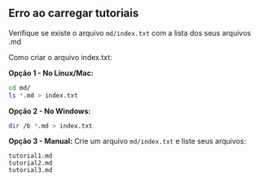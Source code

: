## Erro ao carregar tutoriais

Verifique se existe o arquivo `md/index.txt` com a lista dos seus arquivos .md

Como criar o arquivo index.txt:

**Opção 1 - No Linux/Mac:**
```bash
cd md/
ls *.md > index.txt                             
```

**Opção 2 - No Windows:**
```bash
dir /b *.md > index.txt
```

**Opção 3 - Manual:**
Crie um arquivo `md/index.txt` e liste seus arquivos:

```plaintext
tutorial1.md
tutorial2.md
tutorial3.md
```
